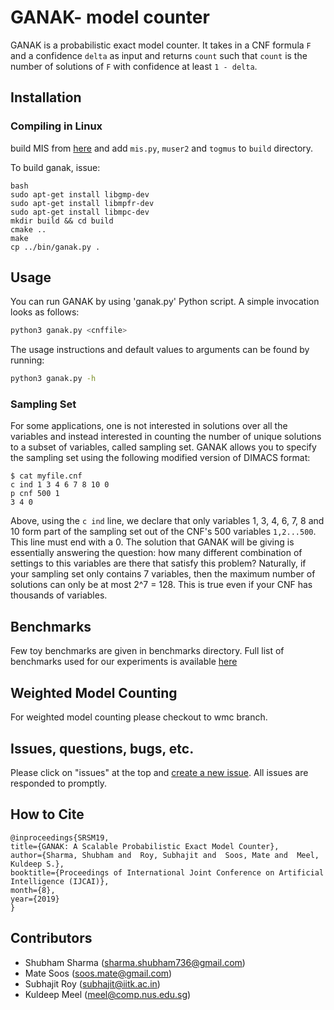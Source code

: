 # GANAK- model counter
GANAK is a probabilistic exact model counter. It takes in a CNF formula `F` and a confidence `delta` as input and returns `count` such that `count` is the number of solutions of `F` with confidence at least `1 - delta`.

## Installation

### Compiling in Linux

build MIS from [here](https://github.com/meelgroup/mis) and add `mis.py`, `muser2` and `togmus` to `build` directory.

To build ganak, issue:

```
bash
sudo apt-get install libgmp-dev
sudo apt-get install libmpfr-dev
sudo apt-get install libmpc-dev
mkdir build && cd build
cmake ..
make
cp ../bin/ganak.py .
```


## Usage
You can run GANAK by using 'ganak.py' Python script. A simple invocation looks as follows:
```bash
python3 ganak.py <cnffile>
```

The usage instructions and default values to arguments can be found by running:
```bash
python3 ganak.py -h
```
### Sampling Set
For some applications, one is not interested in solutions over all the variables and instead interested in counting the number of unique solutions to a subset of variables, called sampling set. GANAK allows you to specify the sampling set using the following modified version of DIMACS format:

```
$ cat myfile.cnf
c ind 1 3 4 6 7 8 10 0
p cnf 500 1
3 4 0
```
Above, using the `c ind` line, we declare that only variables 1, 3, 4, 6, 7, 8 and 10 form part of the sampling set out of the CNF's 500 variables `1,2...500`. This line must end with a 0. The solution that GANAK will be giving is essentially answering the question: how many different combination of settings to this variables are there that satisfy this problem? Naturally, if your sampling set only contains 7 variables, then the maximum number of solutions can only be at most 2^7 = 128. This is true even if your CNF has thousands of variables.

## Benchmarks
Few toy benchmarks are given in benchmarks directory. Full list of benchmarks used for our experiments is available [here](https://drive.google.com/file/d/15dUJI55drFH_0-4-qWjoF_YR0amb3xnK/view?usp=sharing)

## Weighted Model Counting
For weighted model counting please checkout to wmc branch.

## Issues, questions, bugs, etc.
Please click on "issues" at the top and [create a new issue](https://github.com/meelgroup/ganak/issues). All issues are responded to promptly.

## How to Cite
```
@inproceedings{SRSM19,
title={GANAK: A Scalable Probabilistic Exact Model Counter},
author={Sharma, Shubham and  Roy, Subhajit and  Soos, Mate and  Meel, Kuldeep S.},
booktitle={Proceedings of International Joint Conference on Artificial Intelligence (IJCAI)},
month={8},
year={2019}
}
```

## Contributors
  * Shubham Sharma (sharma.shubham736@gmail.com)
  * Mate Soos (soos.mate@gmail.com)
  * Subhajit Roy (subhajit@iitk.ac.in)
  * Kuldeep Meel (meel@comp.nus.edu.sg)
